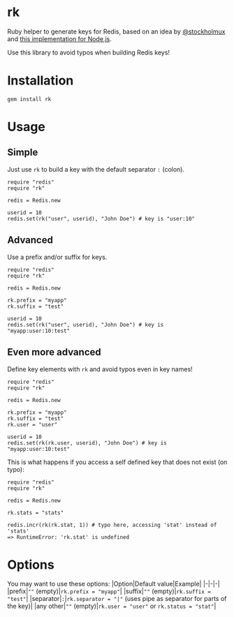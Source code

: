 # rk
Ruby helper to generate keys for Redis, based on an idea by [@stockholmux](https://twitter.com/stockholmux) and [this implementation for Node.js](https://github.com/FGRibreau/rk).

Use this library to avoid typos when building Redis keys!

# Installation
```
gem install rk
```

# Usage
## Simple
Just use ```rk``` to build a key with the default separator ```:``` (colon).

```
require "redis"
require "rk"

redis = Redis.new

userid = 10
redis.set(rk("user", userid), "John Doe") # key is "user:10"
```

## Advanced
Use a prefix and/or suffix for keys.

```
require "redis"
require "rk"

redis = Redis.new

rk.prefix = "myapp"
rk.suffix = "test"

userid = 10
redis.set(rk("user", userid), "John Doe") # key is "myapp:user:10:test"
```

## Even more advanced
Define key elements with ```rk``` and avoid typos even in key names!

```
require "redis"
require "rk"

redis = Redis.new

rk.prefix = "myapp"
rk.suffix = "test"
rk.user = "user"

userid = 10
redis.set(rk(rk.user, userid), "John Doe") # key is "myapp:user:10:test"
```

This is what happens if you access a self defined key that does not exist (on typo):
```
require "redis"
require "rk"

redis = Redis.new

rk.stats = "stats"

redis.incr(rk(rk.stat, 1)) # typo here, accessing 'stat' instead of 'stats'
=> RuntimeError: 'rk.stat' is undefined
```

# Options
You may want to use these options:
|Option|Default value|Example|
|-|-|-|
|prefix|```""``` (empty)|```rk.prefix = "myapp"```|
|suffix|```""``` (empty)|```rk.suffix = "test"```|
|separator|```:```|```rk.separator = "|"``` (uses pipe as separator for parts of the key)|
|any other|```""``` (empty)|```rk.user = "user"``` or ```rk.status = "stat"```|

